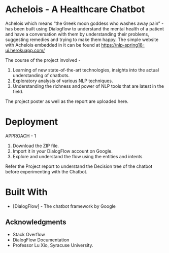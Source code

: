 # Achelois - A Healthcare Chatbot

Achelois which means “the Greek moon goddess who washes away pain” - has been built using Dialogflow to understand the mental health of a patient and have a conversation with them by understanding their problems, suggesting remedies and trying to make them happy. The simple website with Achelois embedded in it can be found at https://nlp-spring18-ui.herokuapp.com/

The course of the project involved  - 
1. Learning of new state-of-the-art technologies, insights into the actual understanding of chatbots.
2. Exploratory analysis of various NLP techniques.
3. Understanding the richness and power of NLP tools that are latest in the field.

The project poster as well as the report are uploaded here.

# Deployment

APPROACH - 1

1. Download the ZIP file.
2. Import it in your DialogFlow account on Google.
3. Explore and understand the flow using the entities and intents

Refer the Project report to understand the Decision tree of the chatbot before experimenting with the Chatbot.

# Built With

* [DialogFlow] - The chatbot framework by Google


## Acknowledgments

* Stack Overflow
* DialogFlow Documentation
* Professor Lu Xio, Syracuse University.


